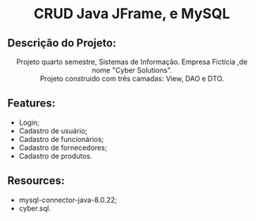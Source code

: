 <h1 align="center">CRUD Java JFrame, e MySQL</h1>

## Descrição do Projeto:

<p align="center">Projeto quarto semestre, Sistemas de Informação. Empresa Fictícia ,de nome "Cyber Solutions".
  <br>Projeto construido com três camadas: View, DAO e DTO.
</p>

## Features:

- Login;
- Cadastro de usuário;
- Cadastro de funcionários;
- Cadastro de fornecedores;
- Cadastro de produtos.

## Resources:

- mysql-connector-java-8.0.22;
- cyber.sql.
